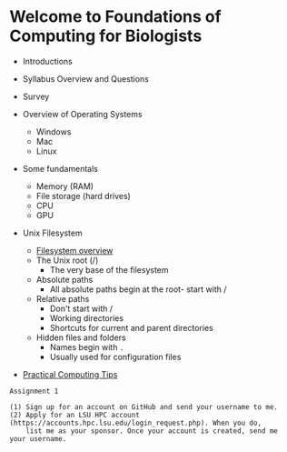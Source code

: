 # Welcome to Foundations of Computing for Biologists

- Introductions

- Syllabus Overview and Questions
	
- Survey

- Overview of Operating Systems
  - Windows
  - Mac
  - Linux

- Some fundamentals
  - Memory (RAM)
  - File storage (hard drives)
  - CPU
  - GPU

- Unix Filesystem
	- [Filesystem overview](https://github.com/FoundCompBio-Spr24/Intro_Week1/blob/main/Filesystems.md)
 	- The Unix root (/)
   		- The very base of the filesystem
	- Absolute paths
		- All absolute paths begin at the root- start with /
	- Relative paths
		- Don't start with /
		- Working directories
		- Shortcuts for current and parent directories
	- Hidden files and folders
		- Names begin with `.`
		- Usually used for configuration files

- [Practical Computing Tips](https://github.com/FoundCompBio-Spr24/Intro_Week1/blob/main/ComputingTips.md)

```
Assignment 1

(1) Sign up for an account on GitHub and send your username to me.
(2) Apply for an LSU HPC account (https://accounts.hpc.lsu.edu/login_request.php). When you do, 
    list me as your sponsor. Once your account is created, send me your username.
```
